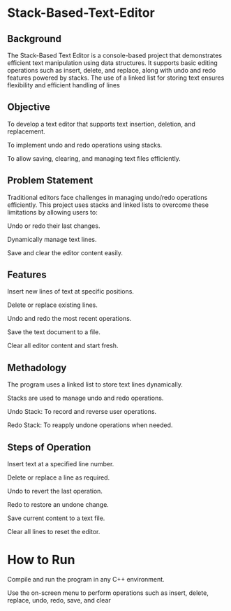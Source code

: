 # Stack-Based-Text-Editor
## Background
The Stack-Based Text Editor is a console-based project that demonstrates efficient text manipulation using data structures. It supports basic editing operations such as insert, delete, and replace, along with undo and redo features powered by stacks. The use of a linked list for storing text ensures flexibility and efficient handling of lines
## Objective
To develop a text editor that supports text insertion, deletion, and replacement.

To implement undo and redo operations using stacks.

To allow saving, clearing, and managing text files efficiently.
## Problem Statement
Traditional editors face challenges in managing undo/redo operations efficiently. This project uses stacks and linked lists to overcome these limitations by allowing users to:

Undo or redo their last changes.

Dynamically manage text lines.

Save and clear the editor content easily.
## Features
Insert new lines of text at specific positions.

Delete or replace existing lines.

Undo and redo the most recent operations.

Save the text document to a file.

Clear all editor content and start fresh.
## Methadology
The program uses a linked list to store text lines dynamically.

Stacks are used to manage undo and redo operations.

Undo Stack: To record and reverse user operations.

Redo Stack: To reapply undone operations when needed.
## Steps of Operation
Insert text at a specified line number.

Delete or replace a line as required.

Undo to revert the last operation.

Redo to restore an undone change.

Save current content to a text file.

Clear all lines to reset the editor.
# How to Run
Compile and run the program in any C++ environment.

Use the on-screen menu to perform operations such as insert, delete, replace, undo, redo, save, and clear
